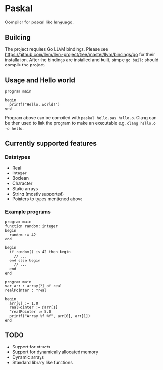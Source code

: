 # Paskal

Compiler for pascal like language.

## Building

The project requires Go LLVM bindings. Please see https://github.com/llvm/llvm-project/tree/master/llvm/bindings/go for their installation. After the bindings are installed and built, simple `go build` should compile the project.

## Usage and Hello world

```
program main

begin
  printf("Hello, world!")
end
```

Program above can be compiled with `paskal hello.pas hello.o`. Clang can be then used to link the program to make an executable e.g. `clang hello.o -o hello`.

## Currently supported features

### Datatypes
  - Real
  - Integer
  - Boolean
  - Character
  - Static arrays
  - String (mostly supported)
  - Pointers to types mentioned above

### Example programs

```
program main
function random: integer
begin
  random := 42
end

begin
  if random() is 42 then begin
    // ...
  end else begin
    // ...
  end
end
```

```
program main
var arr : array[2] of real
realPointer : ^real

begin
  arr[0] := 1.0
  realPointer := @arr[1]
  ^realPointer := 5.0
  printf("Array %f %f", arr[0], arr[1])
end
```

## TODO

- Support for structs
- Support for dynamically allocated memory
- Dynamic arrays
- Standard library like functions
